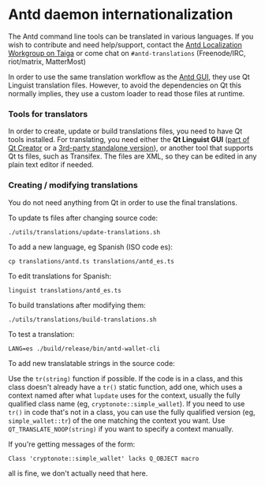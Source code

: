 Antd daemon internationalization
==================================

The Antd command line tools can be translated in various languages. If you wish to contribute and need help/support, contact the [Antd Localization Workgroup on Taiga](https://taiga.getantd.org/project/erciccione-antd-localization/) or come chat on `#antd-translations` (Freenode/IRC, riot/matrix, MatterMost)

In order to use the same translation workflow as the [Antd GUI](https://github.com/antdaza/antd-gui), they use Qt Linguist translation files.  However, to avoid the dependencies on Qt this normally implies, they use a custom loader to read those files at runtime.

### Tools for translators

In order to create, update or build translations files, you need to have Qt tools installed. For translating, you need either the **Qt Linguist GUI** ([part of Qt Creator](https://www.qt.io/download) or a [3rd-party standalone version](https://github.com/lelegard/qtlinguist-installers/releases)), or another tool that supports Qt ts files, such as Transifex.  The files are XML, so they can be edited in any plain text editor if needed.

### Creating / modifying translations

You do not need anything from Qt in order to use the final translations.

To update ts files after changing source code:

    ./utils/translations/update-translations.sh

To add a new language, eg Spanish (ISO code es):

    cp translations/antd.ts translations/antd_es.ts

To edit translations for Spanish:

    linguist translations/antd_es.ts

To build translations after modifying them:

    ./utils/translations/build-translations.sh

To test a translation:

    LANG=es ./build/release/bin/antd-wallet-cli

To add new translatable strings in the source code:

Use the `tr(string)` function if possible. If the code is in a class, and this class doesn't already have a `tr()` static function, add one, which uses a context named after what `lupdate` uses for the context, usually the fully qualified class name (eg, `cryptonote::simple_wallet`).  If you need to use `tr()` in code that's not in a class, you can use the fully qualified version (eg, `simple_wallet::tr`) of the one matching the context you want. Use `QT_TRANSLATE_NOOP(string)` if you want to specify a context manually.

If you're getting messages of the form:

    Class 'cryptonote::simple_wallet' lacks Q_OBJECT macro

all is fine, we don't actually need that here.
